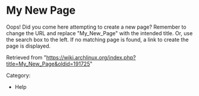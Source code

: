 My New Page
===========

Oops! Did you come here attempting to create a new page? Remember to
change the URL and replace "My_New_Page" with the intended title. Or,
use the search box to the left. If no matching page is found, a link to
create the page is displayed.

Retrieved from
"https://wiki.archlinux.org/index.php?title=My_New_Page&oldid=191725"

Category:

-   Help
